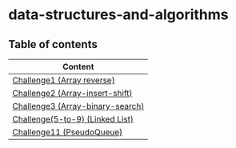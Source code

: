 # data-structures-and-algorithms

## Table of contents

| Content                                           |
|---------------------------------------------------|
| [Challenge1 (Array reverse)](CC1/README.md)       |
| [Challenge2 (Array-insert-shift)](CC2/README.md)  |
| [Challenge3 (Array-binary-search)](CC3/README.md) |
| [Challenge(5-to-9) (Linked List)](CC5/README.md)  |
| [Challenge11 (PseudoQueue)](CC11/README.md)       |


